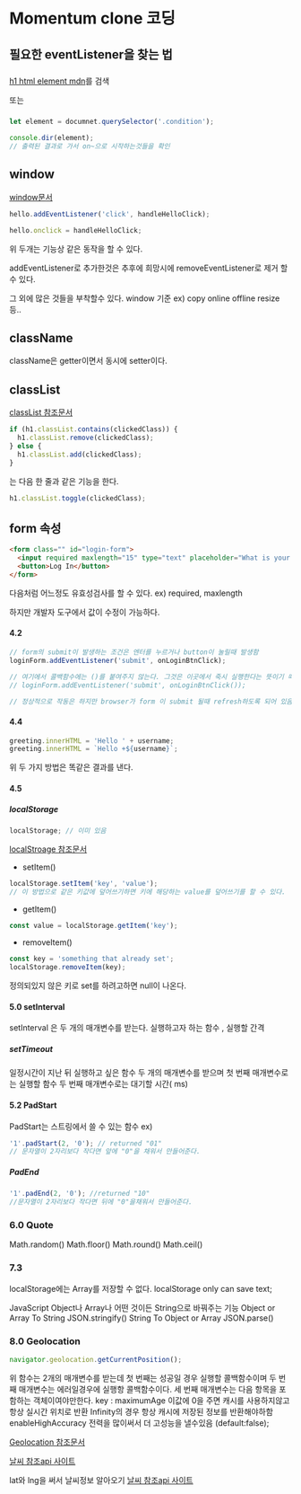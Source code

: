 # Momentum clone 코딩

## 필요한 eventListener을 찾는 법

###

[h1 html element mdn](https://developer.mozilla.org/en-US/docs/Web/API/HTMLHeadingElement)를 검색

또는

###

```js
let element = documnet.querySelector('.condition');

console.dir(element);
// 출력된 결과로 가서 on~으로 시작하는것들을 확인
```

## window

[window문서](https://developer.mozilla.org/en-US/docs/Web/API/window)

```js
hello.addEventListener('click', handleHelloClick);
```

```js
hello.onclick = handleHelloClick;
```

위 두개는 기능상 같은 동작을 할 수 있다.

addEventListener로 추가한것은 추후에 희망시에
removeEventListener로 제거 할 수 있다.

그 외에 많은 것들을 부착할수 있다.
window 기준 ex) copy online offline resize 등..

## className

className은 getter이면서 동시에 setter이다.

## classList

[classList 참조문서](https://developer.mozilla.org/en-US/docs/Web/API/DOMTokenList)

```js
if (h1.classList.contains(clickedClass)) {
  h1.classList.remove(clickedClass);
} else {
  h1.classList.add(clickedClass);
}
```

는 다음 한 줄과 같은 기능을 한다.

```js
h1.classList.toggle(clickedClass);
```

## form 속성

```html
<form class="" id="login-form">
  <input required maxlength="15" type="text" placeholder="What is your name?" />
  <button>Log In</button>
</form>
```

다음처럼 어느정도 유효성검사를 할 수 있다.
ex) required, maxlength

하지만 개발자 도구에서 값이 수정이 가능하다.

#### 4.2

```js
// form의 submit이 발생하는 조건은 엔터를 누르거나 button이 눌릴때 발생함
loginForm.addEventListener('submit', onLoginBtnClick);

// 여기에서 콜백함수에는 ()를 붙여주지 않는다. 그것은 이곳에서 죽시 실행한다는 뜻이기 때문이다.
// loginForm.addEventListener('submit', onLoginBtnClick());

// 정상적으로 작동은 하지만 browser가 form 이 submit 될때 refresh하도록 되어 있음
```

#### 4.4

```js
greeting.innerHTML = 'Hello ' + username;
greeting.innerHTML = `Hello +${username}`;
```

위 두 가지 방법은 똑같은 결과를 낸다.

#### 4.5

##### localStorage

```js
localStorage; // 이미 있음
```

[localStroage 참조문서](https://developer.mozilla.org/en-US/docs/Web/API/window/localStorage)

- setItem()

```js
localStorage.setItem('key', 'value');
// 이 방법으로 같은 키값에 덮어쓰기하면 키에 해당하는 value를 덮어쓰기를 할 수 있다.
```

- getItem()

```js
const value = localStorage.getItem('key');
```

- removeItem()

```js
const key = 'something that already set';
localStorage.removeItem(key);
```

정의되있지 않은 키로 set를 하려고하면 null이 나온다.

#### 5.0 setInterval

setInterval 은 두 개의 매개변수를 받는다.
실행하고자 하는 함수 , 실행할 간격

##### setTimeout

일정시간이 지난 뒤 실행하고 싶은 함수
두 개의 매개변수를 받으며
첫 번째 매개변수로는 실행할 함수
두 번째 매개변수로는 대기할 시간( ms)

#### 5.2 PadStart

PadStart는 스트링에서 쓸 수 있는 함수
ex)

```js
'1'.padStart(2, '0'); // returned "01"
// 문자열이 2자리보다 작다면 앞에 "0"을 채워서 만들어준다.
```

##### PadEnd

```js
'1'.padEnd(2, '0'); //returned "10"
//문자열이 2자리보다 작다면 뒤에 "0"을채워서 만들어준다.
```

### 6.0 Quote

Math.random()
Math.floor()
Math.round()
Math.ceil()

### 7.3

localStorage에는 Array를 저장할 수 없다.
localStorage only can save text;

JavaScript Object나 Array나 어떤 것이든 String으로 바꿔주는 기능
Object or Array To String JSON.stringify()
String To Object or Array JSON.parse()

### 8.0 Geolocation

```js
navigator.geolocation.getCurrentPosition();
```

위 함수는 2개의 매개변수를 받는데
첫 번째는 성공일 경우 실행할 콜백함수이며
두 번째 매개변수는 에러일경우에 실행항 콜백함수이다.
세 번째 매개변수는 다음 항목을 포함하는 객체이여야만한다.
key : maximumAge 이값에 0을 주면 캐시를 사용하지않고 항상 실시간 위치로 반환
Infinity의 경우 항상 캐시에 저장된 정보를 반환해야하함
enableHighAccuracy 전력을 많이써서 더 고성능을 낼수있음 (default:false);

[Geolocation 참조문서](https://developer.mozilla.org/ko/docs/Web/API/Geolocation/getCurrentPosition)

[날씨 참조api 사이트](https://www.openweathermap.org)

lat와 lng을 써서 날씨정보 알아오기
[날씨 참조api 사이트](https://www.openweathermap.org/current)
